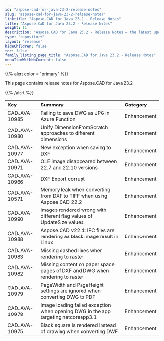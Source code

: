 ```yaml
---
id: "aspose-cad-for-java-23-2-release-notes"
slug: "aspose-cad-for-java-23-2-release-notes"
linktitle: "Aspose.CAD for Java 23.2 - Release Notes"
title: "Aspose.CAD for Java 23.2 - Release Notes"
weight: 11
description: "Aspose.CAD for Java 23.2 - Release Notes – the latest updates and fixes."
type: "repository"
layout: "release"
hideChildren: false
toc: false
family_listing_page_title: "Aspose.CAD for Java 23.2 - Release Notes"
menuItemWithNoContent: false
---
```


{{% alert color = "primary" %}}

This page contains release notes for Aspose.CAD for Java 23.2

{{% /alert %}}


|**Key**|**Summary**|**Category**|
| :- | :- | :- |
| CADJAVA-10985 | Failing to save DWG as JPG in Azure Function | Enhancement |
| CADJAVA-10980 | Unify DimensionFromScratch approaches to different dimensions | Enhancement |
| CADJAVA-10977 | New exception when saving to DXF | Enhancement |
| CADJAVA-10971 | OLE image disappeared between 22.7 and 22.10 versions | Enhancement |
| CADJAVA-10966 | DXF Export corrupt | Enhancement |
| CADJAVA-10571 | Memory leak when converting from DXF to TIFF when using Aspose CAD 22.2 | Enhancement |
| CADJAVA-10990 | Images rendered wrong with different flag values of UpdateSize values. | Enhancement |
| CADJAVA-10988 | Aspose.CAD v22.4: IFC files are rendering as black image result in Linux | Enhancement |
| CADJAVA-10983 | Missing dashed lines when rendering to raster | Enhancement |
| CADJAVA-10982 | Missing content on paper space pages of DXF and DWG when rendering to raster | Enhancement |
| CADJAVA-10979 | PageWidth and PageHeight settings are ignored when converting DWG to PDF | Enhancement |
| CADJAVA-10978 | Image loading failed exception when opening DWG in the app targeting netcoreapp3.1 | Enhancement |
| CADJAVA-10975 | Black square is rendered instead of drawing when converting DWF | Enhancement |
